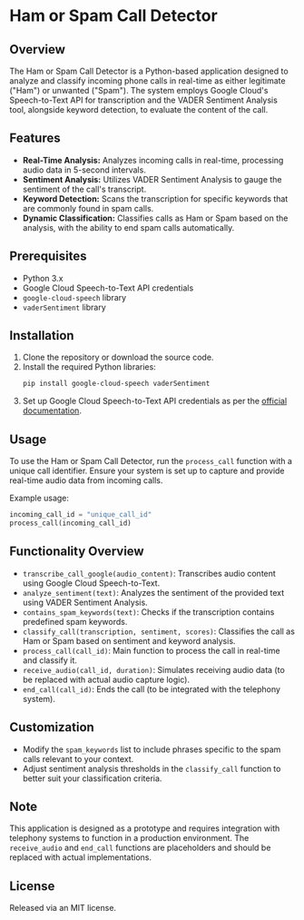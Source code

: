 # Ham or Spam Call Detector

## Overview
The Ham or Spam Call Detector is a Python-based application designed to analyze and classify incoming phone calls in real-time as either legitimate ("Ham") or unwanted ("Spam"). The system employs Google Cloud's Speech-to-Text API for transcription and the VADER Sentiment Analysis tool, alongside keyword detection, to evaluate the content of the call.

## Features
- **Real-Time Analysis:** Analyzes incoming calls in real-time, processing audio data in 5-second intervals.
- **Sentiment Analysis:** Utilizes VADER Sentiment Analysis to gauge the sentiment of the call's transcript.
- **Keyword Detection:** Scans the transcription for specific keywords that are commonly found in spam calls.
- **Dynamic Classification:** Classifies calls as Ham or Spam based on the analysis, with the ability to end spam calls automatically.

## Prerequisites
- Python 3.x
- Google Cloud Speech-to-Text API credentials
- `google-cloud-speech` library
- `vaderSentiment` library

## Installation
1. Clone the repository or download the source code.
2. Install the required Python libraries:
   ```bash
   pip install google-cloud-speech vaderSentiment
   ```
3. Set up Google Cloud Speech-to-Text API credentials as per the [official documentation](https://cloud.google.com/speech-to-text/docs/quickstart-client-libraries).

## Usage
To use the Ham or Spam Call Detector, run the `process_call` function with a unique call identifier. Ensure your system is set up to capture and provide real-time audio data from incoming calls.

Example usage:
```python
incoming_call_id = "unique_call_id"
process_call(incoming_call_id)
```

## Functionality Overview
- `transcribe_call_google(audio_content)`: Transcribes audio content using Google Cloud Speech-to-Text.
- `analyze_sentiment(text)`: Analyzes the sentiment of the provided text using VADER Sentiment Analysis.
- `contains_spam_keywords(text)`: Checks if the transcription contains predefined spam keywords.
- `classify_call(transcription, sentiment, scores)`: Classifies the call as Ham or Spam based on sentiment and keyword analysis.
- `process_call(call_id)`: Main function to process the call in real-time and classify it.
- `receive_audio(call_id, duration)`: Simulates receiving audio data (to be replaced with actual audio capture logic).
- `end_call(call_id)`: Ends the call (to be integrated with the telephony system).

## Customization
- Modify the `spam_keywords` list to include phrases specific to the spam calls relevant to your context.
- Adjust sentiment analysis thresholds in the `classify_call` function to better suit your classification criteria.

## Note
This application is designed as a prototype and requires integration with telephony systems to function in a production environment. The `receive_audio` and `end_call` functions are placeholders and should be replaced with actual implementations.

## License
Released via an MIT license.
